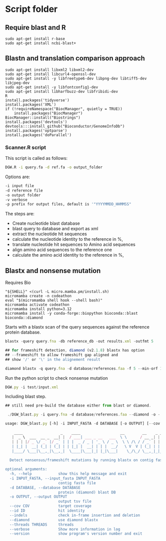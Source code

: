 # Script folder

## Require blast and R

```
sudo apt-get install r-base
sudo apt-get install ncbi-blast+
```

## Blastn and translation comparison approach


```
sudo apt-get install libxml2 libxml2-dev
sudo apt-get install libcurl4-openssl-dev
sudo apt-get install -y libfreetype6-dev libpng-dev libtiff5-dev libjpeg-dev
sudo apt-get install -y libfontconfig1-dev
sudo apt-get install libharfbuzz-dev libfribidi-dev
R
install.packages('tidyverse')
install.packages('XML')
if (!requireNamespace("BiocManager", quietly = TRUE))
    install.packages("BiocManager")
BiocManager::install("Biostrings")
install.packages('devtools')
devtools:::install_github("Bioconductor/GenomeInfoDb")
install.packages('optparse')
install.packages('doParallel')

```

### Scanner.R script

This script is called as follows:

```bash
DGW.R -i query.fa -d ref.fa -o output_folder
```
Options are:
```bash
-i input file
-d reference file
-o output folder
-v verbose
-p prefix for output files, default is '"YYYYMMDD_HHMMSS"
```
The steps are:
- Create nucleotide blast database
- blast query to database and export as xml
- extract the nucleotide hit sequences
- calculate the nucleotide identity to the reference in %,
- translate nucleotide hit sequences to Amino acid sequences
- align amino acid sequences to the reference one
- calculate the amino acid identity to the reference in %,

## Blastx and nonsense mutation 

Requires Bio
```
"${SHELL}" <(curl -L micro.mamba.pm/install.sh)
micromamba create -n codeathon
eval "$(micromamba shell hook --shell bash)"
micromamba activate codeathon
micromamba install python=3.12
micromamba install -y conda-forge::biopython bioconda::blast bioconda::diamond
```

Starts with a blastx scan of the query sequences against the reference protein database.

```js
blastx -query query.fna -db reference_db -out results.xml -outfmt 5
```

```js
## for frameshift detection, diamond (v2.1.8) blastx has option 
## --frameshift to allow frameshift gap aligned and 
## show '/' or '\' in the alignement result

diamond blastx -q query.fna -d database/references.faa -f 5 --min-orf 1 --frameshift 15  -o results.xml
```

Run the python script to check nonsense mutation 

```js
DGW.py -i test/input.xml 
```

Including blast step.
```js
## still need pre-build the database either from blast or diamond.

 ./DGW_blast.py -i query.fna -d database/references.faa --diamond -o -
```

```js
usage: DGW_blast.py [-h] -i INPUT_FASTA -d DATABASE [-o OUTPUT] [--cov COV] [--id ID] [--indels] [--diamond] [--threads THREADS] [--verbose] [--version]

    ____                 _    ____                  __        __    _ _    _             
   |  _ \  ___  __ _  __| |  / ___| ___ _ __   ___  \ \      / __ _| | | _(_)_ __   __ _ 
   | | | |/ _ \/ _` |/ _` | | |  _ / _ | '_ \ / _ \  \ \ /\ / / _` | | |/ | | '_ \ / _` |
   | |_| |  __| (_| | (_| | | |_| |  __| | | |  __/   \ V  V | (_| | |   <| | | | | (_| |
   |____/ \___|\__,_|\__,_|  \____|\___|_| |_|\___|    \_/\_/ \__,_|_|_|\_|_|_| |_|\__, |
                                                                                   |___/                                                                                                                                                                                                                                                                                                                                                                                          
  Detect nonsensus/frameshift mutations by running blastx on contig fasta against target protein database

optional arguments:
  -h, --help            show this help message and exit
  -i INPUT_FASTA, --input_fasta INPUT_FASTA
                        contig fasta file
  -d DATABASE, --database DATABASE
                        protein (diamond) blast DB
  -o OUTPUT, --output OUTPUT
                        output tsv file
  --cov COV             target coverage
  --id ID               hit identity
  --indels              check in-frame insertion and deletion
  --diamond             use diamond blastx
  --threads THREADS     threads
  --verbose             Show more information in log
  --version             show program's version number and exit
```

